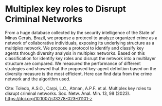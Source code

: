 # Multiplex key roles to Disrupt Criminal Networks
From a huge database collected by the security intelligence of the State of Minas Gerais, Brazil, we propose a protocol to analyze organized crime as a network of collaborative individuals, exposing its underlying structure as a multiplex network. We propose a protocol to identify and classify key agents through diversity analysis in multiplex networks. Based on this classification for identify key roles and disrupt the network into a multilayer structure are compared. We measured the performance of  different strategies and showed that the proposed key-agent definition based on the diversity measure is the most efficient.
Here can find data from the crime network and the algorithm used.

Cite:
Toledo, A.S.O., Carpi, L.C., Atman, A.P.F. et al. Multiplex key roles to disrupt criminal networks. Soc. Netw. Anal. Min. 13, 98 (2023). https://doi.org/10.1007/s13278-023-01101-z
